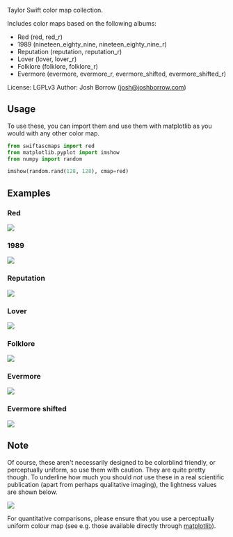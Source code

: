 Taylor Swift color map collection.

Includes color maps based on the following albums:

+ Red (red, red_r)
+ 1989 (nineteen_eighty_nine, nineteen_eighty_nine_r)
+ Reputation (reputation, reputation_r)
+ Lover (lover, lover_r)
+ Folklore (folklore, folklore_r)
+ Evermore (evermore, evermore_r, evermore_shifted, evermore_shifted_r)

License: LGPLv3
Author: Josh Borrow (josh@joshborrow.com)

Usage
-----

To use these, you can import them and use them
with matplotlib as you would with any other color map.

```python
from swiftascmaps import red
from matplotlib.pyplot import imshow
from numpy import random

imshow(random.rand(128, 128), cmap=red)
```

Examples
--------

### Red

![](images/red.png)

### 1989

![](images/1989.png)

### Reputation

![](images/reputation.png)

### Lover

![](images/lover.png)

### Folklore

![](images/folklore.png)

### Evermore

![](images/evermore.png)

### Evermore shifted

![](images/evermore_shifted.png)


Note
----

Of course, these aren't necessarily designed to be colorblind
friendly, or perceptually uniform, so use them with caution.
They are quite pretty though. To underline how much you should
_not_ use these in a real scientific publication (apart from
perhaps qualitative imaging), the lightness values are shown
below.

![](images/lightness.png)

For quantitative comparisons, please ensure that you use a
perceptually uniform colour map (see e.g. those available
directly through [matplotlib](https://matplotlib.org/3.1.1/api/_as_gen/matplotlib.pyplot.xticks.html)).
